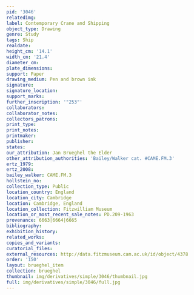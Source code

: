 ```yaml
---
pid: '3046'
relatedimg: 
label: Contemporary Crane and Shipping
object_type: Drawing
genre: Study
tags: Ship
realdate: 
height_cm: '14.1'
width_cm: '21.4'
diameter_cm: 
plate_dimensions: 
support: Paper
drawing_medium: Pen and brown ink
signature: 
signature_location: 
support_marks: 
further_inscription: '"253"'
collaborators: 
collaborator_notes: 
collectors_patrons: 
print_type: 
print_notes: 
printmaker: 
publisher: 
states: 
our_attribution: Jan Brueghel the Elder
other_attribution_authorities: 'Bailey/Walker cat. #CAME.FM.3'
ertz_1979: 
ertz_2008: 
bailey_walker: CAME.FM.3
hollstein_no: 
collection_type: Public
location_country: England
location_city: Cambridge
location: Cambridge, England
location_collection: Fitzwilliam Museum
location_or_most_recent_sale_notes: PD.209-1963
provenance: 6663|6664|6665
bibliography: 
exhibition_history: 
related_works: 
copies_and_variants: 
curatorial_files: 
external_resources: http://data.fitzmuseum.cam.ac.uk/id/object/4378
order: '150'
layout: brueghel_item
collection: brueghel
thumbnail: img/derivatives/simple/3046/thumbnail.jpg
full: img/derivatives/simple/3046/full.jpg
---
```

